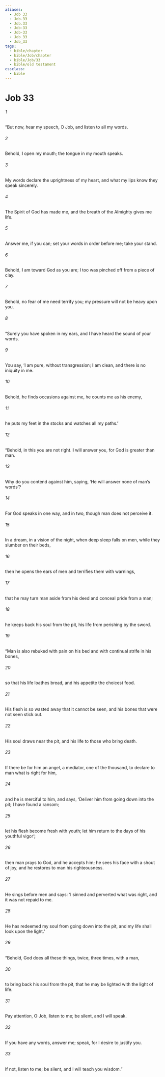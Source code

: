 ```yaml
---
aliases:
  - Job 33
  - Job.33
  - Job.33
  - Job-33
  - Job-33
  - Job_33
  - Job_33
tags:
  - bible/chapter
  - bible/Job/chapter
  - bible/Job/33
  - bible/old testament
cssclass:
  - bible
---
```


# Job 33

###### 1
“But now, hear my speech, O Job, and listen to all my words.
###### 2
Behold, I open my mouth; the tongue in my mouth speaks.
###### 3
My words declare the uprightness of my heart, and what my lips know they speak sincerely.
###### 4
The Spirit of God has made me, and the breath of the Almighty gives me life.
###### 5
Answer me, if you can;   set your words in order before me; take your stand.
###### 6
Behold, I am toward God as you are; I too was pinched off from a piece of clay.
###### 7
Behold, no fear of me need terrify you; my pressure will not be heavy upon you.
###### 8
“Surely you have spoken in my ears, and I have heard the sound of your words.
###### 9
You say, ‘I am pure, without transgression; I am clean, and there is no iniquity in me.
###### 10
Behold, he finds occasions against me, he counts me as his enemy,
###### 11
he puts my feet in the stocks and watches all my paths.’
###### 12
“Behold, in this you are not right. I will answer you, for God is greater than man.
###### 13
Why do you contend against him, saying, ‘He will answer none of man’s words’?
###### 14
For God speaks in one way,   and in two, though man does not perceive it.
###### 15
In a dream, in a vision of the night, when deep sleep falls on men, while they slumber on their beds,
###### 16
then he opens the ears of men and terrifies them with warnings,
###### 17
that he may turn man aside from his deed and conceal pride from a man;
###### 18
he keeps back his soul from the pit, his life from perishing by the sword.
###### 19
“Man is also rebuked with pain on his bed and with continual strife in his bones,
###### 20
so that his life loathes bread, and his appetite the choicest food.
###### 21
His flesh is so wasted away that it cannot be seen, and his bones that were not seen stick out.
###### 22
His soul draws near the pit, and his life to those who bring death.
###### 23
If there be for him an angel,   a mediator, one of the thousand, to declare to man what is right for him,
###### 24
and he is merciful to him, and says, ‘Deliver him from going down into the pit; I have found a ransom;
###### 25
let his flesh become fresh with youth; let him return to the days of his youthful vigor’;
###### 26
then man  prays to God, and he accepts him; he sees his face with a shout of joy, and he restores to man his righteousness.
###### 27
He sings before men and says: ‘I sinned and perverted what was right, and it was not repaid to me.
###### 28
He has redeemed my soul from going down into the pit, and my life shall look upon the light.’
###### 29
“Behold, God does all these things, twice, three times, with a man,
###### 30
to bring back his soul from the pit, that he may be lighted with the light of life.
###### 31
Pay attention, O Job, listen to me; be silent, and I will speak.
###### 32
If you have any words, answer me;   speak, for I desire to justify you.
###### 33
If not, listen to me; be silent, and I will teach you wisdom.”


